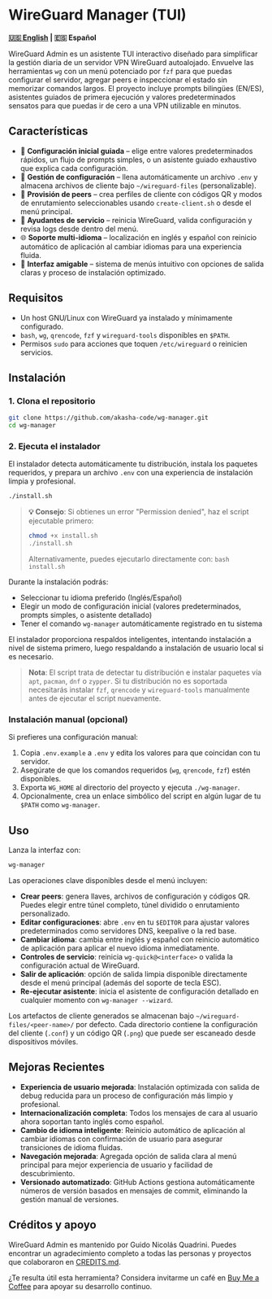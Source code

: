 # WireGuard Manager (TUI)

**[🇺🇸 English](README.md) | 🇪🇸 Español**

WireGuard Admin es un asistente TUI interactivo diseñado para simplificar la gestión
diaria de un servidor VPN WireGuard autoalojado. Envuelve las herramientas `wg` con
un menú potenciado por `fzf` para que puedas configurar el servidor, agregar peers
e inspeccionar el estado sin memorizar comandos largos. El proyecto incluye prompts
bilingües (EN/ES), asistentes guiados de primera ejecución y valores predeterminados
sensatos para que puedas ir de cero a una VPN utilizable en minutos.

## Características

- 🚀 **Configuración inicial guiada** – elige entre valores predeterminados rápidos,
  un flujo de prompts simples, o un asistente guiado exhaustivo que explica cada configuración.
- 📂 **Gestión de configuración** – llena automáticamente un archivo `.env` y almacena
  archivos de cliente bajo `~/wireguard-files` (personalizable).
- 👥 **Provisión de peers** – crea perfiles de cliente con códigos QR y modos de
  enrutamiento seleccionables usando `create-client.sh` o desde el menú principal.
- 🔁 **Ayudantes de servicio** – reinicia WireGuard, valida configuración y revisa
  logs desde dentro del menú.
- 🌐 **Soporte multi-idioma** – localización en inglés y español con reinicio
  automático de aplicación al cambiar idiomas para una experiencia fluida.
- 🚪 **Interfaz amigable** – sistema de menús intuitivo con opciones de salida claras
  y proceso de instalación optimizado.

## Requisitos

- Un host GNU/Linux con WireGuard ya instalado y mínimamente configurado.
- `bash`, `wg`, `qrencode`, `fzf` y `wireguard-tools` disponibles en `$PATH`.
- Permisos `sudo` para acciones que toquen `/etc/wireguard` o reinicien servicios.

## Instalación

### 1. Clona el repositorio

```bash
git clone https://github.com/akasha-code/wg-manager.git
cd wg-manager
```

### 2. Ejecuta el instalador

El instalador detecta automáticamente tu distribución, instala los paquetes requeridos,
y prepara un archivo `.env` con una experiencia de instalación limpia y profesional.

```bash
./install.sh
```

> **💡 Consejo**: Si obtienes un error "Permission denied", haz el script ejecutable primero:
> ```bash
> chmod +x install.sh
> ./install.sh
> ```
> Alternativamente, puedes ejecutarlo directamente con: `bash install.sh`

Durante la instalación podrás:
- Seleccionar tu idioma preferido (Inglés/Español)
- Elegir un modo de configuración inicial (valores predeterminados, prompts simples, o asistente detallado)
- Tener el comando `wg-manager` automáticamente registrado en tu sistema

El instalador proporciona respaldos inteligentes, intentando instalación a nivel de sistema
primero, luego respaldando a instalación de usuario local si es necesario.

> **Nota**: El script trata de detectar tu distribución e instalar paquetes vía
> `apt`, `pacman`, `dnf` o `zypper`. Si tu distribución no es soportada necesitarás
> instalar `fzf`, `qrencode` y `wireguard-tools` manualmente antes de ejecutar
> el script nuevamente.

### Instalación manual (opcional)

Si prefieres una configuración manual:

1. Copia `.env.example` a `.env` y edita los valores para que coincidan con tu servidor.
2. Asegúrate de que los comandos requeridos (`wg`, `qrencode`, `fzf`) estén disponibles.
3. Exporta `WG_HOME` al directorio del proyecto y ejecuta `./wg-manager`.
4. Opcionalmente, crea un enlace simbólico del script en algún lugar de tu `$PATH` como `wg-manager`.

## Uso

Lanza la interfaz con:

```bash
wg-manager
```

Las operaciones clave disponibles desde el menú incluyen:

- **Crear peers**: genera llaves, archivos de configuración y códigos QR. Puedes
  elegir entre túnel completo, túnel dividido o enrutamiento personalizado.
- **Editar configuraciones**: abre `.env` en tu `$EDITOR` para ajustar valores predeterminados
  como servidores DNS, keepalive o la red base.
- **Cambiar idioma**: cambia entre inglés y español con reinicio automático
  de aplicación para aplicar el nuevo idioma inmediatamente.
- **Controles de servicio**: reinicia `wg-quick@<interface>` o valida la
  configuración actual de WireGuard.
- **Salir de aplicación**: opción de salida limpia disponible directamente desde el menú principal
  (además del soporte de tecla ESC).
- **Re-ejecutar asistente**: inicia el asistente de configuración detallado en cualquier momento con
  `wg-manager --wizard`.

Los artefactos de cliente generados se almacenan bajo `~/wireguard-files/<peer-name>/` por
defecto. Cada directorio contiene la configuración del cliente (`.conf`) y un código QR
(`.png`) que puede ser escaneado desde dispositivos móviles.

## Mejoras Recientes

- **Experiencia de usuario mejorada**: Instalación optimizada con salida de debug reducida
  para un proceso de configuración más limpio y profesional.
- **Internacionalización completa**: Todos los mensajes de cara al usuario ahora soportan
  tanto inglés como español.
- **Cambio de idioma inteligente**: Reinicio automático de aplicación al cambiar
  idiomas con confirmación de usuario para asegurar transiciones de idioma fluidas.
- **Navegación mejorada**: Agregada opción de salida clara al menú principal para mejor
  experiencia de usuario y facilidad de descubrimiento.
- **Versionado automatizado**: GitHub Actions gestiona automáticamente números de versión
  basados en mensajes de commit, eliminando la gestión manual de versiones.

## Créditos y apoyo

WireGuard Admin es mantenido por Guido Nicolás Quadrini. Puedes encontrar un
agradecimiento completo a todas las personas y proyectos que colaboraron en
[CREDITS.md](CREDITS.md).

¿Te resulta útil esta herramienta? Considera invitarme un café en
[Buy Me a Coffee](https://buymeacoffee.com/matekraft) para apoyar su
desarrollo continuo.